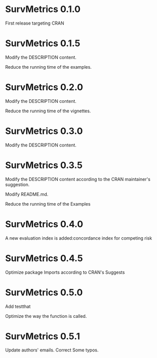 # SurvMetrics 0.1.0

First release targeting CRAN


# SurvMetrics 0.1.5

Modify the DESCRIPTION content.  

Reduce the running time of the examples.


# SurvMetrics 0.2.0

Modify the DESCRIPTION content.   

Reduce the running time of the vignettes.


# SurvMetrics 0.3.0

Modify the DESCRIPTION content.   


# SurvMetrics 0.3.5

Modify the DESCRIPTION content according to the CRAN maintainer's suggestion.

Modify README.md.

Reduce the running time of the Examples


# SurvMetrics 0.4.0

A new evaluation index is added:concordance index for competing risk


# SurvMetrics 0.4.5

Optimize package Imports according to CRAN's Suggests


# SurvMetrics 0.5.0

Add testthat

Optimize the way the function is called.


# SurvMetrics 0.5.1

Update authors' emails.
Correct Some typos.
